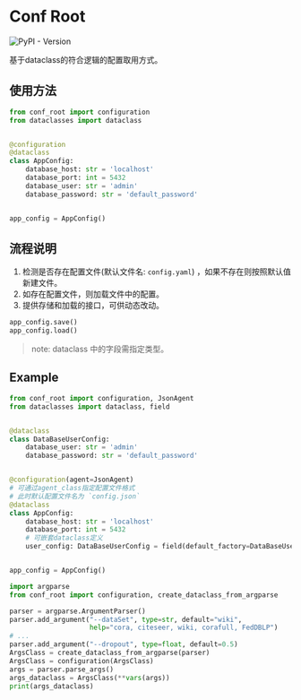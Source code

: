 # Conf Root

![PyPI - Version](https://img.shields.io/pypi/v/conf_root)

基于dataclass的符合逻辑的配置取用方式。

## 使用方法

```python
from conf_root import configuration
from dataclasses import dataclass


@configuration
@dataclass
class AppConfig:
    database_host: str = 'localhost'
    database_port: int = 5432
    database_user: str = 'admin'
    database_password: str = 'default_password'


app_config = AppConfig()
```

## 流程说明

1. 检测是否存在配置文件(默认文件名: `config.yaml`) ，如果不存在则按照默认值新建文件。
2. 如存在配置文件，则加载文件中的配置。
3. 提供存储和加载的接口，可供动态改动。

```python
app_config.save()
app_config.load()
```

> note: dataclass 中的字段需指定类型。

## Example

```python
from conf_root import configuration, JsonAgent
from dataclasses import dataclass, field


@dataclass
class DataBaseUserConfig:
    database_user: str = 'admin'
    database_password: str = 'default_password'


@configuration(agent=JsonAgent)
# 可通过agent_class指定配置文件格式
# 此时默认配置文件名为 `config.json`
@dataclass
class AppConfig:
    database_host: str = 'localhost'
    database_port: int = 5432
    # 可嵌套dataclass定义
    user_config: DataBaseUserConfig = field(default_factory=DataBaseUserConfig)


app_config = AppConfig()
```

```python
import argparse
from conf_root import configuration, create_dataclass_from_argparse

parser = argparse.ArgumentParser()
parser.add_argument("--dataSet", type=str, default="wiki",
                    help="cora, citeseer, wiki, corafull, FedDBLP")
# ...
parser.add_argument("--dropout", type=float, default=0.5)
ArgsClass = create_dataclass_from_argparse(parser)
ArgsClass = configuration(ArgsClass)
args = parser.parse_args()
args_dataclass = ArgsClass(**vars(args))
print(args_dataclass)
```